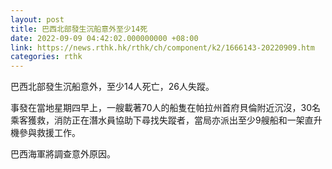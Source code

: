 ```yaml
---
layout: post
title: 巴西北部發生沉船意外至少14死
date: 2022-09-09 04:42:02.000000000 +08:00
link: https://news.rthk.hk/rthk/ch/component/k2/1666143-20220909.htm
categories: rthk
---
```


巴西北部發生沉船意外，至少14人死亡，26人失蹤。

事發在當地星期四早上，一艘載著70人的船隻在帕拉州首府貝倫附近沉沒，30名乘客獲救，消防正在潛水員協助下尋找失蹤者，當局亦派出至少9艘船和一架直升機參與救援工作。

巴西海軍將調查意外原因。
